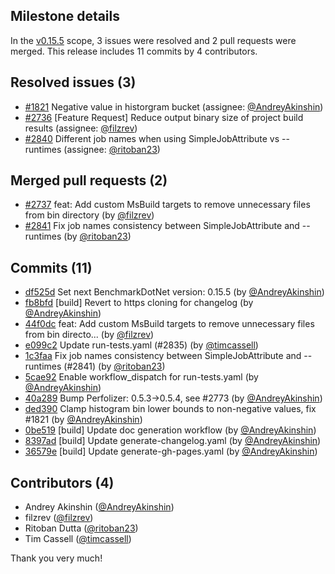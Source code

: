 ## Milestone details

In the [v0.15.5](https://github.com/dotnet/BenchmarkDotNet/issues?q=milestone:v0.15.5) scope, 
3 issues were resolved and 2 pull requests were merged.
This release includes 11 commits by 4 contributors.

## Resolved issues (3)

* [#1821](https://github.com/dotnet/BenchmarkDotNet/issues/1821) Negative value in historgram bucket (assignee: [@AndreyAkinshin](https://github.com/AndreyAkinshin))
* [#2736](https://github.com/dotnet/BenchmarkDotNet/issues/2736) [Feature Request] Reduce output binary size of project build results (assignee: [@filzrev](https://github.com/filzrev))
* [#2840](https://github.com/dotnet/BenchmarkDotNet/issues/2840) Different job names when using SimpleJobAttribute vs --runtimes (assignee: [@ritoban23](https://github.com/ritoban23))

## Merged pull requests (2)

* [#2737](https://github.com/dotnet/BenchmarkDotNet/pull/2737) feat: Add custom MsBuild targets to remove unnecessary files from bin directory (by [@filzrev](https://github.com/filzrev))
* [#2841](https://github.com/dotnet/BenchmarkDotNet/pull/2841) Fix job names consistency between SimpleJobAttribute and --runtimes (by [@ritoban23](https://github.com/ritoban23))

## Commits (11)

* [df525d](https://github.com/dotnet/BenchmarkDotNet/commit/df525dbfd5f205c741da93a307d2fafc368a65f3) Set next BenchmarkDotNet version: 0.15.5 (by [@AndreyAkinshin](https://github.com/AndreyAkinshin))
* [fb8bfd](https://github.com/dotnet/BenchmarkDotNet/commit/fb8bfd9ad0f7249475e87f5161b4169eb16ff0bc) [build] Revert to https cloning for changelog (by [@AndreyAkinshin](https://github.com/AndreyAkinshin))
* [44f0dc](https://github.com/dotnet/BenchmarkDotNet/commit/44f0dc4dcbd430ed52c4a692ef2ba5a2eb6e1894) feat: Add custom MsBuild targets to remove unnecessary files from bin directo... (by [@filzrev](https://github.com/filzrev))
* [e099c2](https://github.com/dotnet/BenchmarkDotNet/commit/e099c2eb0cb9fb49f8c2e9d1f9d94cb5e8affb4b) Update run-tests.yaml (#2835) (by [@timcassell](https://github.com/timcassell))
* [1c3faa](https://github.com/dotnet/BenchmarkDotNet/commit/1c3faa21ab9aac8aab277e1fd19e151768c57cba) Fix job names consistency between SimpleJobAttribute and --runtimes (#2841) (by [@ritoban23](https://github.com/ritoban23))
* [5cae92](https://github.com/dotnet/BenchmarkDotNet/commit/5cae925c0374dae3eb671fe9dec9818fd62cc3db) Enable workflow_dispatch for run-tests.yaml (by [@AndreyAkinshin](https://github.com/AndreyAkinshin))
* [40a289](https://github.com/dotnet/BenchmarkDotNet/commit/40a28961766174c9eb4791794b30e762a53828fb) Bump Perfolizer: 0.5.3->0.5.4, see #2773 (by [@AndreyAkinshin](https://github.com/AndreyAkinshin))
* [ded390](https://github.com/dotnet/BenchmarkDotNet/commit/ded3900937d896a9892363f2d38aba6218d2d855) Clamp histogram bin lower bounds to non-negative values, fix #1821 (by [@AndreyAkinshin](https://github.com/AndreyAkinshin))
* [0be519](https://github.com/dotnet/BenchmarkDotNet/commit/0be519c2dc16dd979decb0e96a8770f97f114e8c) [build] Update doc generation workflow (by [@AndreyAkinshin](https://github.com/AndreyAkinshin))
* [8397ad](https://github.com/dotnet/BenchmarkDotNet/commit/8397ad0c90a344c6773ef8c8329915ac47a6f77e) [build] Update generate-changelog.yaml (by [@AndreyAkinshin](https://github.com/AndreyAkinshin))
* [36579e](https://github.com/dotnet/BenchmarkDotNet/commit/36579eedd2902bba6dae2632d84738d6a6aba0c2) [build] Update generate-gh-pages.yaml (by [@AndreyAkinshin](https://github.com/AndreyAkinshin))

## Contributors (4)

* Andrey Akinshin ([@AndreyAkinshin](https://github.com/AndreyAkinshin))
* filzrev ([@filzrev](https://github.com/filzrev))
* Ritoban Dutta ([@ritoban23](https://github.com/ritoban23))
* Tim Cassell ([@timcassell](https://github.com/timcassell))

Thank you very much!

